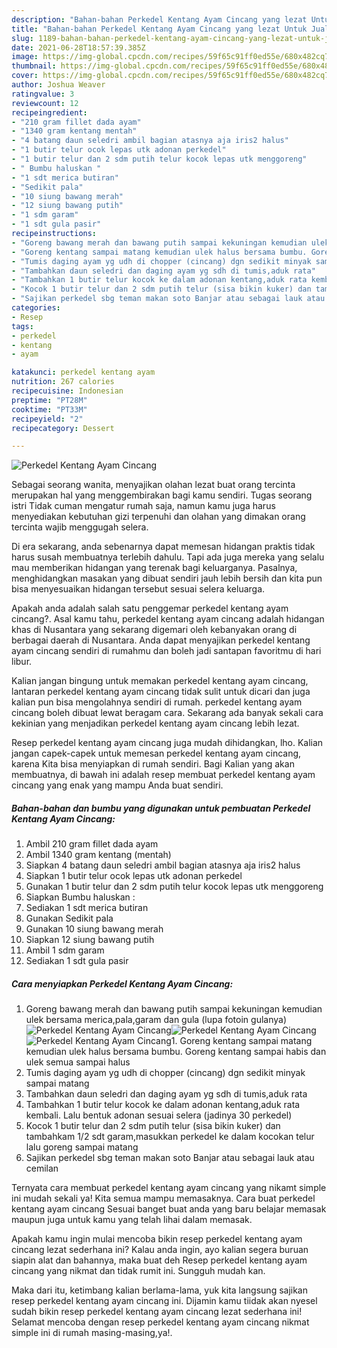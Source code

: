 ```yaml
---
description: "Bahan-bahan Perkedel Kentang Ayam Cincang yang lezat Untuk Jualan"
title: "Bahan-bahan Perkedel Kentang Ayam Cincang yang lezat Untuk Jualan"
slug: 1189-bahan-bahan-perkedel-kentang-ayam-cincang-yang-lezat-untuk-jualan
date: 2021-06-28T18:57:39.385Z
image: https://img-global.cpcdn.com/recipes/59f65c91ff0ed55e/680x482cq70/perkedel-kentang-ayam-cincang-foto-resep-utama.jpg
thumbnail: https://img-global.cpcdn.com/recipes/59f65c91ff0ed55e/680x482cq70/perkedel-kentang-ayam-cincang-foto-resep-utama.jpg
cover: https://img-global.cpcdn.com/recipes/59f65c91ff0ed55e/680x482cq70/perkedel-kentang-ayam-cincang-foto-resep-utama.jpg
author: Joshua Weaver
ratingvalue: 3
reviewcount: 12
recipeingredient:
- "210 gram fillet dada ayam"
- "1340 gram kentang mentah"
- "4 batang daun seledri ambil bagian atasnya aja iris2 halus"
- "1 butir telur ocok lepas utk adonan perkedel"
- "1 butir telur dan 2 sdm putih telur kocok lepas utk menggoreng"
- " Bumbu haluskan "
- "1 sdt merica butiran"
- "Sedikit pala"
- "10 siung bawang merah"
- "12 siung bawang putih"
- "1 sdm garam"
- "1 sdt gula pasir"
recipeinstructions:
- "Goreng bawang merah dan bawang putih sampai kekuningan kemudian ulek bersama merica,pala,garam dan gula (lupa fotoin gulanya)"
- "Goreng kentang sampai matang kemudian ulek halus bersama bumbu. Goreng kentang sampai habis dan ulek semua sampai halus"
- "Tumis daging ayam yg udh di chopper (cincang) dgn sedikit minyak sampai matang"
- "Tambahkan daun seledri dan daging ayam yg sdh di tumis,aduk rata"
- "Tambahkan 1 butir telur kocok ke dalam adonan kentang,aduk rata kembali. Lalu bentuk adonan sesuai selera (jadinya 30 perkedel)"
- "Kocok 1 butir telur dan 2 sdm putih telur (sisa bikin kuker) dan tambahkam 1/2 sdt garam,masukkan perkedel ke dalam kocokan telur lalu goreng sampai matang"
- "Sajikan perkedel sbg teman makan soto Banjar atau sebagai lauk atau cemilan"
categories:
- Resep
tags:
- perkedel
- kentang
- ayam

katakunci: perkedel kentang ayam 
nutrition: 267 calories
recipecuisine: Indonesian
preptime: "PT28M"
cooktime: "PT33M"
recipeyield: "2"
recipecategory: Dessert

---
```



![Perkedel Kentang Ayam Cincang](https://img-global.cpcdn.com/recipes/59f65c91ff0ed55e/680x482cq70/perkedel-kentang-ayam-cincang-foto-resep-utama.jpg)

Sebagai seorang wanita, menyajikan olahan lezat buat orang tercinta merupakan hal yang menggembirakan bagi kamu sendiri. Tugas seorang istri Tidak cuman mengatur rumah saja, namun kamu juga harus menyediakan kebutuhan gizi terpenuhi dan olahan yang dimakan orang tercinta wajib menggugah selera.

Di era  sekarang, anda sebenarnya dapat memesan hidangan praktis tidak harus susah membuatnya terlebih dahulu. Tapi ada juga mereka yang selalu mau memberikan hidangan yang terenak bagi keluarganya. Pasalnya, menghidangkan masakan yang dibuat sendiri jauh lebih bersih dan kita pun bisa menyesuaikan hidangan tersebut sesuai selera keluarga. 



Apakah anda adalah salah satu penggemar perkedel kentang ayam cincang?. Asal kamu tahu, perkedel kentang ayam cincang adalah hidangan khas di Nusantara yang sekarang digemari oleh kebanyakan orang di berbagai daerah di Nusantara. Anda dapat menyajikan perkedel kentang ayam cincang sendiri di rumahmu dan boleh jadi santapan favoritmu di hari libur.

Kalian jangan bingung untuk memakan perkedel kentang ayam cincang, lantaran perkedel kentang ayam cincang tidak sulit untuk dicari dan juga kalian pun bisa mengolahnya sendiri di rumah. perkedel kentang ayam cincang boleh dibuat lewat beragam cara. Sekarang ada banyak sekali cara kekinian yang menjadikan perkedel kentang ayam cincang lebih lezat.

Resep perkedel kentang ayam cincang juga mudah dihidangkan, lho. Kalian jangan capek-capek untuk memesan perkedel kentang ayam cincang, karena Kita bisa menyiapkan di rumah sendiri. Bagi Kalian yang akan membuatnya, di bawah ini adalah resep membuat perkedel kentang ayam cincang yang enak yang mampu Anda buat sendiri.

<!--inarticleads1-->

##### Bahan-bahan dan bumbu yang digunakan untuk pembuatan Perkedel Kentang Ayam Cincang:

1. Ambil 210 gram fillet dada ayam
1. Ambil 1340 gram kentang (mentah)
1. Siapkan 4 batang daun seledri ambil bagian atasnya aja iris2 halus
1. Siapkan 1 butir telur ocok lepas utk adonan perkedel
1. Gunakan 1 butir telur dan 2 sdm putih telur kocok lepas utk menggoreng
1. Siapkan  Bumbu haluskan :
1. Sediakan 1 sdt merica butiran
1. Gunakan Sedikit pala
1. Gunakan 10 siung bawang merah
1. Siapkan 12 siung bawang putih
1. Ambil 1 sdm garam
1. Sediakan 1 sdt gula pasir




<!--inarticleads2-->

##### Cara menyiapkan Perkedel Kentang Ayam Cincang:

1. Goreng bawang merah dan bawang putih sampai kekuningan kemudian ulek bersama merica,pala,garam dan gula (lupa fotoin gulanya)
<img src="https://img-global.cpcdn.com/steps/556bef1e74bd47a1/160x128cq70/perkedel-kentang-ayam-cincang-langkah-memasak-1-foto.jpg" alt="Perkedel Kentang Ayam Cincang"><img src="https://img-global.cpcdn.com/steps/2907115fda81739a/160x128cq70/perkedel-kentang-ayam-cincang-langkah-memasak-1-foto.jpg" alt="Perkedel Kentang Ayam Cincang"><img src="https://img-global.cpcdn.com/steps/3b508f63d9f905cc/160x128cq70/perkedel-kentang-ayam-cincang-langkah-memasak-1-foto.jpg" alt="Perkedel Kentang Ayam Cincang">1. Goreng kentang sampai matang kemudian ulek halus bersama bumbu. Goreng kentang sampai habis dan ulek semua sampai halus
1. Tumis daging ayam yg udh di chopper (cincang) dgn sedikit minyak sampai matang
1. Tambahkan daun seledri dan daging ayam yg sdh di tumis,aduk rata
1. Tambahkan 1 butir telur kocok ke dalam adonan kentang,aduk rata kembali. Lalu bentuk adonan sesuai selera (jadinya 30 perkedel)
1. Kocok 1 butir telur dan 2 sdm putih telur (sisa bikin kuker) dan tambahkam 1/2 sdt garam,masukkan perkedel ke dalam kocokan telur lalu goreng sampai matang
1. Sajikan perkedel sbg teman makan soto Banjar atau sebagai lauk atau cemilan




Ternyata cara membuat perkedel kentang ayam cincang yang nikamt simple ini mudah sekali ya! Kita semua mampu memasaknya. Cara buat perkedel kentang ayam cincang Sesuai banget buat anda yang baru belajar memasak maupun juga untuk kamu yang telah lihai dalam memasak.

Apakah kamu ingin mulai mencoba bikin resep perkedel kentang ayam cincang lezat sederhana ini? Kalau anda ingin, ayo kalian segera buruan siapin alat dan bahannya, maka buat deh Resep perkedel kentang ayam cincang yang nikmat dan tidak rumit ini. Sungguh mudah kan. 

Maka dari itu, ketimbang kalian berlama-lama, yuk kita langsung sajikan resep perkedel kentang ayam cincang ini. Dijamin kamu tiidak akan nyesel sudah bikin resep perkedel kentang ayam cincang lezat sederhana ini! Selamat mencoba dengan resep perkedel kentang ayam cincang nikmat simple ini di rumah masing-masing,ya!.


